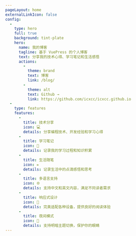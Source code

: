 ```yaml
---
pageLayout: home
externalLinkIcon: false
config:
  -
    type: hero
    full: true
    background: tint-plate
    hero:
      name: 我的博客
      tagline: 基于 VuePress 的个人博客
      text: 分享我的技术心得、学习笔记和生活感悟
      actions:
        -
          theme: brand
          text: 博客
          link: /blog/
        -
          theme: alt
          text: Github →
          link: https://github.com/icxcc/icxcc.github.io
  -
    type: features
    features:
      -
        title: 技术分享
        icon: 💻
        details: 分享编程技术、开发经验和学习心得
      -
        title: 学习笔记
        icon: 📖
        details: 记录我的学习过程和知识积累
      -
        title: 生活随笔
        icon: ✒️
        details: 记录生活中的点滴感悟和思考
      -
        title: 多语言支持
        icon: 🌐
        details: 支持中文和英文内容，满足不同读者需求
      -
        title: 响应式设计
        icon: 📱
        details: 完美适配各种设备，提供良好的阅读体验
      -
        title: 夜间模式
        icon: 🌙
        details: 支持明暗主题切换，保护你的眼睛
---
```

